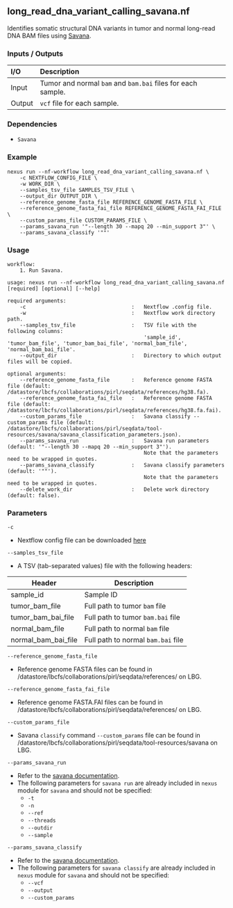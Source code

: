 ## long_read_dna_variant_calling_savana.nf

Identifies somatic structural DNA variants in tumor and normal long-read DNA BAM files using [Savana](https://github.com/cortes-ciriano-lab/savana).

### Inputs / Outputs

| I/O    | Description                                                |
|:-------|:-----------------------------------------------------------|
| Input  | Tumor and normal `bam` and `bam.bai` files for each sample. | 
| Output | `vcf` file for each sample.                                |

### Dependencies

* `Savana`

### Example

```
nexus run --nf-workflow long_read_dna_variant_calling_savana.nf \
    -c NEXTFLOW_CONFIG_FILE \
    -w WORK_DIR \
    --samples_tsv_file SAMPLES_TSV_FILE \
    --output_dir OUTPUT_DIR \
    --reference_genome_fasta_file REFERENCE_GENOME_FASTA_FILE \
    --reference_genome_fasta_fai_file REFERENCE_GENOME_FASTA_FAI_FILE \
    --custom_params_file CUSTOM_PARAMS_FILE \
    --params_savana_run '"--length 30 --mapq 20 --min_support 3"' \
    --params_savana_classify '""'
```

### Usage

```
workflow:
    1. Run Savana.

usage: nexus run --nf-workflow long_read_dna_variant_calling_savana.nf [required] [optional] [--help]

required arguments:
    -c                                  :   Nextflow .config file.
    -w                                  :   Nextflow work directory path.
    --samples_tsv_file                  :   TSV file with the following columns: 
                                            'sample_id', 'tumor_bam_file', 'tumor_bam_bai_file', 'normal_bam_file', 'normal_bam_bai_file'.
    --output_dir                        :   Directory to which output files will be copied.

optional arguments:
    --reference_genome_fasta_file       :   Reference genome FASTA file (default: /datastore/lbcfs/collaborations/pirl/seqdata/references/hg38.fa).
    --reference_genome_fasta_fai_file   :   Reference genome FASTA file (default: /datastore/lbcfs/collaborations/pirl/seqdata/references/hg38.fa.fai).
    --custom_params_file                :   Savana classify --custom_params file (default: /datastore/lbcfs/collaborations/pirl/seqdata/tool-resources/savana/savana_classification_parameters.json).
    --params_savana_run                 :   Savana run parameters (default: '"--length 30 --mapq 20 --min_support 3"').
                                            Note that the parameters need to be wrapped in quotes.
    --params_savana_classify            :   Savana classify parameters (default: '""').
                                            Note that the parameters need to be wrapped in quotes.
    --delete_work_dir                   :   Delete work directory (default: false).
```

### Parameters

`-c`
* Nextflow config file can be downloaded [here](https://github.com/pirl-unc/nexus/tree/main/nextflow)

`--samples_tsv_file`
* A TSV (tab-separated values) file with the following headers:

| Header              | Description                        |
|---------------------|------------------------------------|
| sample_id           | Sample ID                          |
| tumor_bam_file      | Full path to tumor `bam` file      |
| tumor_bam_bai_file  | Full path to tumor `bam.bai` file  |
| normal_bam_file     | Full path to normal `bam` file     |
| normal_bam_bai_file | Full path to normal `bam.bai` file |

`--reference_genome_fasta_file`
* Reference genome FASTA files can be found in /datastore/lbcfs/collaborations/pirl/seqdata/references/ on LBG.

`--reference_genome_fasta_fai_file`
* Reference genome FASTA.FAI files can be found in /datastore/lbcfs/collaborations/pirl/seqdata/references/ on LBG.

`--custom_params_file`
* Savana `classify` command `--custom_params` file can be found in /datastore/lbcfs/collaborations/pirl/seqdata/tool-resources/savana on LBG.

`--params_savana_run`
* Refer to the [savana documentation](https://github.com/cortes-ciriano-lab/savana).
* The following parameters for `savana run` are already included in `nexus` module for `savana` and should not be specified:
  * `-t`
  * `-n`
  * `--ref`
  * `--threads`
  * `--outdir`
  * `--sample`

`--params_savana_classify`
* Refer to the [savana documentation](https://github.com/cortes-ciriano-lab/savana).
* The following parameters for `savana classify` are already included in `nexus` module for `savana` and should not be specified:
  * `--vcf`
  * `--output`
  * `--custom_params`
